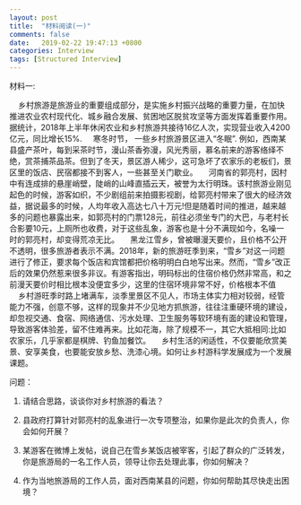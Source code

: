 ```yaml
---
layout: post
title:  "材料阅读(一)"
comments: false
date:   2019-02-22 19:47:13 +0800
categories: Interview
tags: [Structured Interview]
---
```


材料一:

&nbsp;&nbsp;&nbsp;&nbsp;乡村旅游是旅游业的重要组成部分，是实施乡村振兴战略的重要力量，在加快推进农业农村现代化、城乡融合发展、贫困地区脱贫攻坚等方面发挥着重要作用。据统计，2018年上半年休闲农业和乡村旅游共接待16亿人次，实现营业收入4200亿元，同比增长15%.
&nbsp;&nbsp;&nbsp;&nbsp;寒冬时节， 一些乡村旅游景区进入“冬眠”. 例如，西南某县盛产茶叶，每到采茶时节，漫山茶香弥漫，风光秀丽，慕名前来的游客络绎不绝，赏茶捕茶品茶。但到了冬天，景区游人稀少，这可急坏了农家乐的老板们，景区里的饭店、民宿都接不到客人，一些甚至关门歇业。
&nbsp;&nbsp;&nbsp;&nbsp;河南省的郭亮村，因村中有连成排的悬崖峭壁，陡峭的山峰直插云天，被誉为太行明珠。该村旅游业刚见起色的时候，游客如织，不少剧组前来拍摄影视剧，给郭亮村带来了很大的经济效益，据说最多的时候，人均年收入高达七八十万元!但是随着时间的推进，越来越多的问题也暴露出来，如郭亮村的门票128元，前往必须坐专门的大巴，与老村长合影要10元，上厕所也收费，对于这些乱象，游客也是十分不满现如今，名噪一时的郭亮村，却变得荒凉无比。
&nbsp;&nbsp;&nbsp;&nbsp;黑龙江雪乡，曾被曝漫天要价，且价格不公开不透明，很多旅游者表示不满。2018年，新的旅游旺季到来，“雪乡”对这一问题进行了修正，要求每个饭店和宾馆都把价格明明白白地写出来。然而，“雪乡”改正后的效果仍然惹来很多非议。有游客指出，明码标出的住宿价格仍然非常高，和之前漫天要价时相比根本没便宜多少，这里的住宿环境非常不好，价格根本不值
&nbsp;&nbsp;&nbsp;&nbsp;乡村游旺季时路上堵满车，淡季里景区不见人，市场主体实力相对较弱，经管能力不强，创意不够，这样的现象并不少见地方抓旅游，往往注重硬环境的建设，却忽视交通、食宿、网络通信、污水处理、卫生服务等软环境有面的建设和管理，导致游客体验差，留不住难再来。比如花海，除了规模不一，其它大抵相同:比如农家乐，几乎家都是棋牌、钓鱼加餐饮。
&nbsp;&nbsp;&nbsp;&nbsp;乡村生活的闲适性，不仅要能欣赏美景、安享美食，也要能安放乡愁、洗漆心境。如何让乡村游科学发展成为一个发展课题。

问题：
1. 请结合思路，谈谈你对乡村旅游的看法？

2. 县政府打算针对郭亮村的乱象进行一次专项整治，如果你是此次的负责人，你会如何开展？

3. 某游客在微博上发帖，说自己在雪乡某饭店被宰客，引起了群众的广泛转发，你是旅游局的一名工作人员，领导让你去处理此事，你如何解决？

4. 作为当地旅游局的工作人员，面对西南某县的问题，你如何帮助其尽快走出困境？

